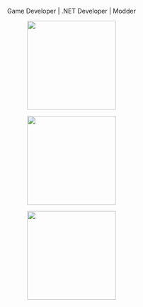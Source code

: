 <p align="center">Game Developer | .NET Developer | Modder</p>

<p align="center" width="100%">
  <img height=200 src="https://github-readme-stats.vercel.app/api?username=cabbagegod&theme=radical&show_icons=true&hide_border=false&count_private=true" />
</p>
<p align="center" width="100%">
  <img height=200 src="https://github-readme-streak-stats.herokuapp.com/?user=cabbagegod&theme=radical&hide_border=true" />
</p>
<p align="center" width="100%">
  <img height=200 src="https://github-readme-stats.vercel.app/api/top-langs/?username=cabbagegod&theme=radical&show_icons=true&hide_border=true&layout=compact" />
</p>
